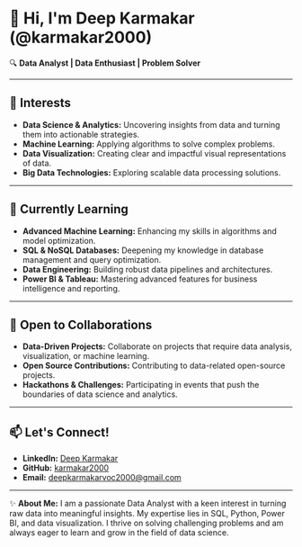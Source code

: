 # 👋 Hi, I'm Deep Karmakar (@karmakar2000)

🔍 **Data Analyst | Data Enthusiast | Problem Solver**

---

## 👀 Interests
- **Data Science & Analytics:** Uncovering insights from data and turning them into actionable strategies.
- **Machine Learning:** Applying algorithms to solve complex problems.
- **Data Visualization:** Creating clear and impactful visual representations of data.
- **Big Data Technologies:** Exploring scalable data processing solutions.

---

## 🌱 Currently Learning
- **Advanced Machine Learning:** Enhancing my skills in algorithms and model optimization.
- **SQL & NoSQL Databases:** Deepening my knowledge in database management and query optimization.
- **Data Engineering:** Building robust data pipelines and architectures.
- **Power BI & Tableau:** Mastering advanced features for business intelligence and reporting.

---

## 💼 Open to Collaborations
- **Data-Driven Projects:** Collaborate on projects that require data analysis, visualization, or machine learning.
- **Open Source Contributions:** Contributing to data-related open-source projects.
- **Hackathons & Challenges:** Participating in events that push the boundaries of data science and analytics.

---

## 📫 Let's Connect!
- **LinkedIn:** [Deep Karmakar](https://www.linkedin.com/in/deepkarmakar)
- **GitHub:** [karmakar2000](https://github.com/karmakar2000)
- **Email:** deepkarmakarvoc2000@gmail.com

---

✨ **About Me:**
I am a passionate Data Analyst with a keen interest in turning raw data into meaningful insights. My expertise lies in SQL, Python, Power BI, and data visualization. I thrive on solving challenging problems and am always eager to learn and grow in the field of data science.


